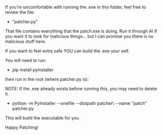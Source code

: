 If you're uncomfortable with running the .exe in this folder, feel free to review the file:
- "patcher.py" 

That file contains everything that the patch.exe is doing. Run it through AI if you want it to look
for malicious things... but I can promise you there is no malicious stuff here.

If you want to feel extra safe YOU can build the .exe your self.

You will need to run:
- pip install pyinstaller

then run in the root (where patcher.py is):

NOTE: If the .exe already exists before running this, you may need to delete it.

- python -m PyInstaller --onefile --distpath patcher\ --name "patch" patcher.py

This will build the executable for you. 

Happy Patching!
